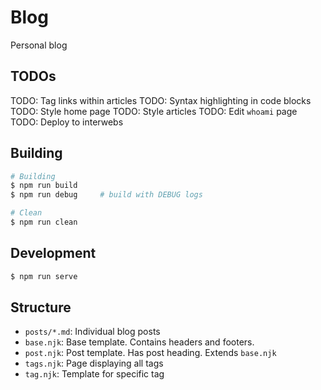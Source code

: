 # Blog

Personal blog

## TODOs

TODO: Tag links within articles
TODO: Syntax highlighting in code blocks
TODO: Style home page
TODO: Style articles
TODO: Edit `whoami` page
TODO: Deploy to interwebs

## Building

```sh
# Building
$ npm run build
$ npm run debug     # build with DEBUG logs

# Clean
$ npm run clean
```

## Development

```sh
$ npm run serve
```

## Structure

- `posts/*.md`:     Individual blog posts
- `base.njk`:       Base template. Contains headers and footers.
- `post.njk`:       Post template. Has post heading. Extends `base.njk`
- `tags.njk`:       Page displaying all tags
- `tag.njk`:        Template for specific tag


